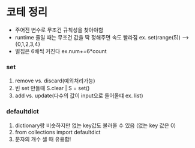 # 코테 정리
- 주어진 변수로 무조건 규칙성을 찾아야함
- runtime 줄일 때는 무조건 값을 딱 정해주면 속도 빨라짐 
ex. set(range(5)) --> {0,1,2,3,4}
- 벌집은 6배씩 커진다
ex.num+=6*count

### set
1) remove vs. discard(예외처리가능)
2) 빈 set 만들때 S.clear | S = set()
3) add vs. update(다수의 값이 input으로 들어올떄 ex. list)

### defaultdict
1) dictionary랑 비슷하지만 없는 key값도 불러올 수 있음 (없는 key 값은 0)
2) from collections import defaultdict
3) 문자의 개수 셀 때 유용함!

